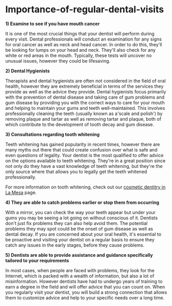 # Importance-of-regular-dental-visits

**1) Examine to see if you have mouth cancer**

It is one of the most crucial things that your dentist will perform during every visit. Dental professionals will conduct an examination for any signs for oral cancer as well as neck and head cancer. In order to do this, they'll be looking for lumps on your head and neck. They'll also check for any white or red areas in the mouth. Typically, these tests will uncover no unusual issues, however they could be lifesaving.

**2) Dental Hygienists**

Therapists and dental hygienists are often not considered in the field of oral health, however they are extremely beneficial in terms of the services they provide as well as the advice they provide. Dental hygienists focus primarily with the prevention of dental disease and taking care of gum problems and gum disease by providing you with the correct ways to care for your mouth and helping to maintain your gums and teeth well-maintained. This involves professionally cleaning the teeth (usually known as a'scale and polish') by removing plaque and tartar as well as removing tartar and plaque, both of which contribute to the development of tooth decay and gum disease.

**3) Consultations regarding tooth whitening**

Teeth whitening has gained popularity in recent times, however there are many myths out there that could create confusion over what is safe and even questions of legality. Your dentist is the most qualified to offer advice on the options available to teeth whitening. They're in a great position since not only do they have a vast knowledge of teeth whitening, but they're the only source where that allows you to legally get the teeth whitened professionally.

For more information on tooth whitening, check out our <a href="https://affinitydentaloflamesa.com/cosmetic-dentistry-la-mesa-ca/">cosmetic dentitry in La Mesa</a> page.

**4) They are able to catch problems earlier or stop them from occurring**

With a mirror, you can check the way your teeth appear but under your gums you may be seeing a lot going on without conscious of it. Dentists don't just fix problems they can also help avoid them. The potential problems they may spot could be the onset of gum disease as well as dental decay. If you are concerned about your oral health, it's essential to be proactive and visiting your dentist on a regular basis to ensure they catch any issues in the early stages, before they cause problems.

**5) Dentists are able to provide assistance and guidance specifically tailored to your requirements**

In most cases, when people are faced with problems, they look for the Internet, which is packed with a wealth of information, but also a lot of misinformation. However dentists have had to undergo years of training to earn a degree in the field and will offer advice that you can count on. When you regularly visit your dentist, you will build a strong connection that allows them to customize advice and help to your specific needs over a long time.
